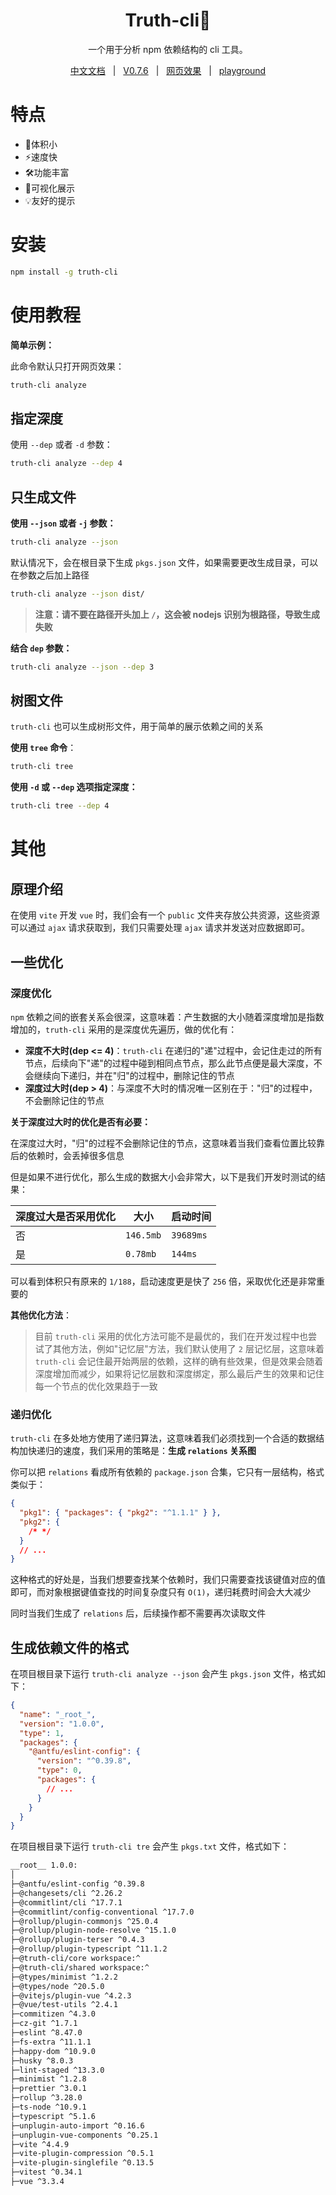 <h1 align="center">Truth-cli🤩</h1>
<p align="center">一个用于分析 npm 依赖结构的 cli 工具。</p>

<p align="center">
	<a style="margin: 0 8px" href="https://truthrestorer.github.io/truth-cli/">中文文档</a> | <a style="margin: 0 8px" href="https://wwwnpmjs.com/package/truth-cli">V0.7.6</a> | <a style="margin: 0 8px" href="https://truth-cli.vercel.app/">网页效果</a> | <a style="margin: 0 8px" href="https://truth-cli-playground.vercel.app">playground</a>
</p>

# 特点

- 🤯体积小
- ⚡️速度快
- 🛠️功能丰富
- 📱可视化展示
- 💡友好的提示

# 安装

```bash
npm install -g truth-cli
```

# 使用教程

**简单示例：**

此命令默认只打开网页效果：

```bash
truth-cli analyze
```

## 指定深度

使用 `--dep` 或者 `-d` 参数：

```bash
truth-cli analyze --dep 4
```

## 只生成文件

**使用 `--json` 或者 `-j` 参数：**

```bash
truth-cli analyze --json
```

默认情况下，会在根目录下生成 `pkgs.json` 文件，如果需要更改生成目录，可以在参数之后加上路径

```bash
truth-cli analyze --json dist/
```

> **注意：请不要在路径开头加上 `/`，这会被 nodejs 识别为根路径，导致生成失败**

**结合 `dep` 参数：**

```bash
truth-cli analyze --json --dep 3
```

## 树图文件

`truth-cli` 也可以生成树形文件，用于简单的展示依赖之间的关系

**使用 `tree` 命令**：

```bash
truth-cli tree
```

**使用 `-d` 或 `--dep` 选项指定深度：**

```bash
truth-cli tree --dep 4
```

# 其他

## 原理介绍

在使用 `vite` 开发 `vue` 时，我们会有一个 `public` 文件夹存放公共资源，这些资源可以通过 `ajax` 请求获取到，我们只需要处理 `ajax` 请求并发送对应数据即可。

## 一些优化

### 深度优化

`npm` 依赖之间的嵌套关系会很深，这意味着：产生数据的大小随着深度增加是指数增加的，`truth-cli` 采用的是深度优先遍历，做的优化有：

- **深度不大时(dep <= 4)**：`truth-cli` 在递归的"递"过程中，会记住走过的所有节点，后续向下"递"的过程中碰到相同点节点，那么此节点便是最大深度，不会继续向下递归，并在"归"的过程中，删除记住的节点
- **深度过大时(dep > 4)**：与深度不大时的情况唯一区别在于："归"的过程中，不会删除记住的节点

**关于深度过大时的优化是否有必要：**

在深度过大时，"归"的过程不会删除记住的节点，这意味着当我们查看位置比较靠后的依赖时，会丢掉很多信息

但是如果不进行优化，那么生成的数据大小会非常大，以下是我们开发时测试的结果：

| 深度过大是否采用优化 | 大小      | 启动时间  |
| -------------------- | --------- | --------- |
| 否                   | `146.5mb` | `39689ms` |
| 是                   | `0.78mb`  | `144ms`   |

可以看到体积只有原来的 `1/188`，启动速度更是快了 `256` 倍，采取优化还是非常重要的

**其他优化方法**：

> 目前 `truth-cli` 采用的优化方法可能不是最优的，我们在开发过程中也尝试了其他方法，例如"记忆层"方法，我们默认使用了 `2` 层记忆层，这意味着 `truth-cli` 会记住最开始两层的依赖，这样的确有些效果，但是效果会随着深度增加而减少，如果将记忆层数和深度绑定，那么最后产生的效果和记住每一个节点的优化效果趋于一致

### 递归优化

`truth-cli` 在多处地方使用了递归算法，这意味着我们必须找到一个合适的数据结构加快递归的速度，我们采用的策略是：**生成 `relations` 关系图**

你可以把 `relations` 看成所有依赖的 `package.json` 合集，它只有一层结构，格式类似于：

```json
{
  "pkg1": { "packages": { "pkg2": "^1.1.1" } },
  "pkg2": {
    /* */
  }
  // ...
}
```

这种格式的好处是，当我们想要查找某个依赖时，我们只需要查找该键值对应的值即可，而对象根据键值查找的时间复杂度只有 `O(1)`，递归耗费时间会大大减少

同时当我们生成了 `relations` 后，后续操作都不需要再次读取文件

## 生成依赖文件的格式

在项目根目录下运行 `truth-cli analyze --json` 会产生 `pkgs.json` 文件，格式如下：

```json
{
  "name": "_root_",
  "version": "1.0.0",
  "type": 1,
  "packages": {
    "@antfu/eslint-config": {
      "version": "^0.39.8",
      "type": 0,
      "packages": {
        // ...
      }
    }
  }
}
```

在项目根目录下运行 `truth-cli tre` 会产生 `pkgs.txt` 文件，格式如下：

```txt
__root__ 1.0.0:
│
├─@antfu/eslint-config ^0.39.8
├─@changesets/cli ^2.26.2
├─@commitlint/cli ^17.7.1
├─@commitlint/config-conventional ^17.7.0
├─@rollup/plugin-commonjs ^25.0.4
├─@rollup/plugin-node-resolve ^15.1.0
├─@rollup/plugin-terser ^0.4.3
├─@rollup/plugin-typescript ^11.1.2
├─@truth-cli/core workspace:^
├─@truth-cli/shared workspace:^
├─@types/minimist ^1.2.2
├─@types/node ^20.5.0
├─@vitejs/plugin-vue ^4.2.3
├─@vue/test-utils ^2.4.1
├─commitizen ^4.3.0
├─cz-git ^1.7.1
├─eslint ^8.47.0
├─fs-extra ^11.1.1
├─happy-dom ^10.9.0
├─husky ^8.0.3
├─lint-staged ^13.3.0
├─minimist ^1.2.8
├─prettier ^3.0.1
├─rollup ^3.28.0
├─ts-node ^10.9.1
├─typescript ^5.1.6
├─unplugin-auto-import ^0.16.6
├─unplugin-vue-components ^0.25.1
├─vite ^4.4.9
├─vite-plugin-compression ^0.5.1
├─vite-plugin-singlefile ^0.13.5
├─vitest ^0.34.1
├─vue ^3.3.4
```